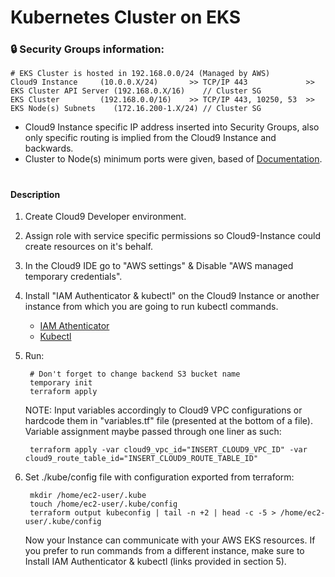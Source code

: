 # Kubernetes Cluster on EKS

### 🔒 Security Groups information:
    
    # EKS Cluster is hosted in 192.168.0.0/24 (Managed by AWS)
    Cloud9 Instance     (10.0.0.X/24)       >> TCP/IP 443             >> EKS Cluster API Server (192.168.0.X/16)    // Cluster SG
    EKS Cluster         (192.168.0.0/16)    >> TCP/IP 443, 10250, 53  >> EKS Node(s) Subnets    (172.16.200-1.X/24) // Cluster SG


* Cloud9 Instance specific IP address inserted into Security Groups, also only specific routing is implied from the Cloud9 Instance and backwards.
* Cluster to Node(s) minimum ports were given, based of [Documentation](https://docs.aws.amazon.com/eks/latest/userguide/sec-group-reqs.html).

#

#### Description

1) Create Cloud9 Developer environment.
2) Assign role with service specific permissions so Cloud9-Instance could create resources on it's behalf.
3) In the Cloud9 IDE go to "AWS settings" & Disable "AWS managed temporary credentials".
4) Install "IAM Authenticator & kubectl" on the Cloud9 Instance or another instance from which you are going to run kubectl commands.

    - [IAM Athenticator](https://docs.aws.amazon.com/eks/latest/userguide/install-aws-iam-authenticator.html) 
    - [Kubectl](https://docs.aws.amazon.com/eks/latest/userguide/install-kubectl.html)

5) Run:
    
        # Don't forget to change backend S3 bucket name
        temporary init
        terraform apply

    NOTE: Input variables accordingly to Cloud9 VPC configurations or hardcode them in "variables.tf" file (presented at the bottom of a file). Variable assignment maybe passed through one liner as such:
        
        terraform apply -var cloud9_vpc_id="INSERT_CLOUD9_VPC_ID" -var cloud9_route_table_id="INSERT_CLOUD9_ROUTE_TABLE_ID"


7) Set ./kube/config file with configuration exported from terraform:

        mkdir /home/ec2-user/.kube
        touch /home/ec2-user/.kube/config
        terraform output kubeconfig | tail -n +2 | head -c -5 > /home/ec2-user/.kube/config
        

    Now your Instance can communicate with your AWS EKS resources. If you prefer to run commands from a different instance, make sure to Install IAM Authenticator & kubectl (links provided in section 5).

#
